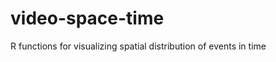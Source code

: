 video-space-time
================

R functions for visualizing spatial distribution of events in time
